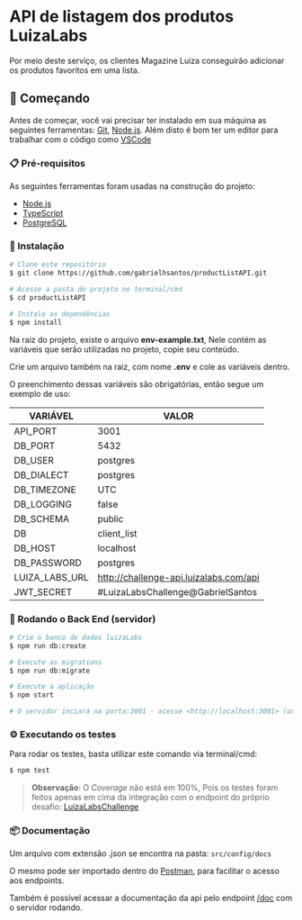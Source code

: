 # API de listagem dos produtos LuizaLabs

Por meio deste serviço, os clientes Magazine Luiza conseguirão adicionar os produtos favoritos em uma lista.

## 🚀 Começando

Antes de começar, você vai precisar ter instalado em sua máquina as seguintes ferramentas:
[Git](https://git-scm.com), [Node.js](https://nodejs.org/en/). 
Além disto é bom ter um editor para trabalhar com o código como [VSCode](https://code.visualstudio.com/)

### 📋 Pré-requisitos

As seguintes ferramentas foram usadas na construção do projeto:

- [Node.js](https://nodejs.org/en/)
- [TypeScript](https://www.typescriptlang.org/)
- [PostgreSQL](https://www.postgresql.org/download/)

### 🔧 Instalação

```bash
# Clone este repositório
$ git clone https://github.com/gabrielhsantos/productListAPI.git

# Acesse a pasta do projeto no terminal/cmd
$ cd productListAPI

# Instale as dependências
$ npm install
```

Na raiz do projeto, existe o arquivo **env-example.txt**, Nele contém as variáveis que serão utilizadas no projeto, copie seu conteúdo.

Crie um arquivo também na raiz, com nome **.env** e cole as variáveis dentro.

O preenchimento dessas variáveis são obrigatórias, então segue um exemplo de uso:

VARIÁVEL  | VALOR
--------- | ------
API_PORT | 3001
DB_PORT | 5432
DB_USER | postgres
DB_DIALECT | postgres
DB_TIMEZONE | UTC
DB_LOGGING | false
DB_SCHEMA | public
DB | client_list
DB_HOST | localhost
DB_PASSWORD | postgres
LUIZA_LABS_URL | http://challenge-api.luizalabs.com/api
JWT_SECRET | #LuizaLabsChallenge@GabrielSantos


### 🎲 Rodando o Back End (servidor)

```bash
# Crie o banco de dados luizaLabs
$ npm run db:create

# Execute as migrations
$ npm run db:migrate

# Execute a aplicação
$ npm start

# O servidor inciará na porta:3001 - acesse <http://localhost:3001> (ou a porta que foi definida no arquivo .env)
```

### ⚙️ Executando os testes

Para rodar os testes, basta utilizar este comando via terminal/cmd:

```bash
$ npm test
```

>**Observação**: 
> O *Coverage* não está em 100%,
> Pois os testes foram feitos apenas em cima
> da integração com o endpoint do próprio desafio:
> [LuizaLabsChallenge](https://gist.github.com/Bgouveia/9e043a3eba439489a35e70d1b5ea08ec)

### 📦 Documentação

Um arquivo com extensão .json se encontra na pasta:
```src/config/docs```

O mesmo pode ser importado dentro do [Postman](https://www.postman.com/), para facilitar o acesso aos endpoints. 

Também é possível acessar a documentação da api pelo endpoint [/doc](http://localhost:3001/api/docs/) com o servidor rodando.



